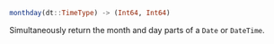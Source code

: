 ```julia
monthday(dt::TimeType) -> (Int64, Int64)
```

Simultaneously return the month and day parts of a `Date` or `DateTime`.

